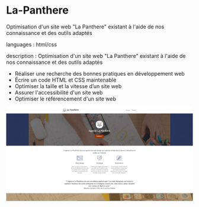 # La-Panthere
Optimisation d'un site web "La Panthere" existant à l'aide de nos connaissance et des outils adaptés

languages : html/css

description : Optimisation d'un site web "La Panthere" existant à l'aide de nos connaissance et des outils adaptés

- Réaliser une recherche des bonnes pratiques en développement web
- Écrire un code HTML et CSS maintenable
- Optimiser la taille et la vitesse d’un site web
- Assurer l'accessibilité d'un site web
- Optimiser le référencement d'un site web

![maquettes mobile](img/autres/projet-la-panthere-image-1.png)
